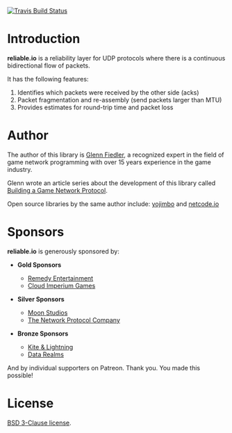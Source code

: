 [![Travis Build Status](https://travis-ci.org/networkprotocol/reliable.io.svg?branch=master)](https://travis-ci.org/networkprotocol/reliable.io)

# Introduction

**reliable.io** is a reliability layer for UDP protocols where there is a continuous bidirectional flow of packets.

It has the following features: 

1. Identifies which packets were received by the other side (acks)
2. Packet fragmentation and re-assembly (send packets larger than MTU)
3. Provides estimates for round-trip time and packet loss

# Author

The author of this library is [Glenn Fiedler](https://www.linkedin.com/in/glennfiedler), a recognized expert in the field of game network programming with over 15 years experience in the game industry.

Glenn wrote an article series about the development of this library called [Building a Game Network Protocol](http://gafferongames.com/2016/05/10/building-a-game-network-protocol/).

Open source libraries by the same author include: [yojimbo](http://libyojimbo.com) and [netcode.io](http://netcode.io)

# Sponsors

**reliable.io** is generously sponsored by:

* **Gold Sponsors**
    * [Remedy Entertainment](http://www.remedygames.com/)
    * [Cloud Imperium Games](https://cloudimperiumgames.com)
    
* **Silver Sponsors**
    * [Moon Studios](http://www.oriblindforest.com/#!moon-3/)
    * [The Network Protocol Company](http://www.thenetworkprotocolcompany.com)
    
* **Bronze Sponsors**
    * [Kite & Lightning](http://kiteandlightning.la/)
    * [Data Realms](http://datarealms.com)
 
And by individual supporters on Patreon. Thank you. You made this possible!

# License

[BSD 3-Clause license](https://opensource.org/licenses/BSD-3-Clause).
